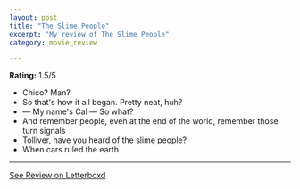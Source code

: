 ```yaml
---
layout: post
title: "The Slime People"
excerpt: "My review of The Slime People"
category: movie_review

---
```


**Rating:** 1.5/5

* Chico? Man?
* So that's how it all began. Pretty neat, huh?
* — My name's Cal — So what?
* And remember people, even at the end of the world, remember those turn signals
* Tolliver, have you heard of the slime people?
* When cars ruled the earth

<hr>

[See Review on Letterboxd](https://boxd.it/8ze0H7)
